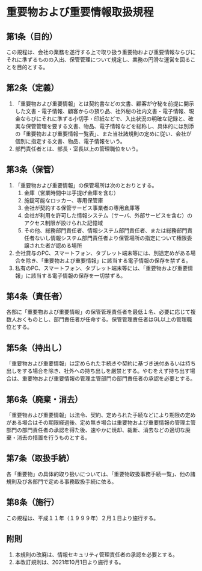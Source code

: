 # 重要物および重要情報取扱規程



## 第1条（目的）

この規程は、会社の業務を遂行する上で取り扱う重要物および重要情報ならびにそれに準ずるものの入出、保管管理について規定し、業務の円滑な運営を図ることを目的とする。



## 第2条（定義）

1. 「重要物および重要情報」とは契約書などの文書、顧客が守秘を前提に開示した文書・電子情報、顧客からの預り品、社外秘の社内文書・電子情報、現金ならびにそれに準ずる小切手・印紙などで、入出状況の明確な記録と、確実な保管管理を要する文書、物品、電子情報などを総称し、具体的には別添の「重要物および重要情報一覧表」、また当社諸規則の定めに従い、会社が個別に指定する文書、物品、電子情報をいう。
2. 部門責任者とは、部長・室長以上の管理職位をいう。



## 第3条（保管）

1. 「重要物および重要情報」の保管場所は次のとおりとする。
   1. 金庫（営業時間中は手提げ金庫を含む）
   2. 施錠可能なロッカー、専用保管庫
   3. 会社が契約する保管サービス事業者の専用倉庫等
   4. 会社が利用を許可した情報システム（サーバ、外部サービスを含む）のアクセス制限が設けられた記憶域 
   5. その他、総務部門責任者、情報システム部門責任者、または総務部門責任者ないし情報システム部門責任者より保管場所の指定について権限委譲された者が認める場所
2. 会社貸与のPC、スマートフォン、タブレット端末等には、別途定めがある場合を除き、「重要物および重要情報」に該当する電子情報の保存を禁ずる。
3. 私有のPC、スマートフォン、タブレット端末等には、「重要物および重要情報」に該当する電子情報の保存を一切禁ずる。



## 第4条（責任者）

各部に「重要物および重要情報」の保管管理責任者を最低１名、必要に応じて複数人おくものとし、部門責任者が任命する。保管管理責任者はGL以上の管理職位とする。



## 第5条（持出し）

「重要物および重要情報」は定められた手続きや契約に基づき送付あるいは持ち出しをする場合を除き、社外への持ち出しを厳禁とする。やむをえず持ち出す場合は、重要物および重要情報の管理主管部門の部門責任者の承認を必要とする。



## 第6条（廃棄・消去）

「重要物および重要情報」は法令、契約、定められた手続などにより期限の定めがある場合はその期限経過後、定め無き場合は重要物および重要情報の管理主管部門の部門責任者の承認を得た後、速やかに焼却、裁断、消去などの適切な廃棄・消去の措置を行うものとする。



## 第7条（取扱手続）

各「重要物」の具体的取り扱いについては、「重要物取扱事務手続一覧」、他の諸規則及び各部門で定める事務取扱手続に依る。



## 第8条（施行）

この規程は、平成１１年（１９９９年）２月１日より施行する。



## 附則

1. 本規則の改廃は、情報セキュリティ管理責任者の承認を必要とする。
2. 本改訂規則は、2021年10月1日より施行する。

